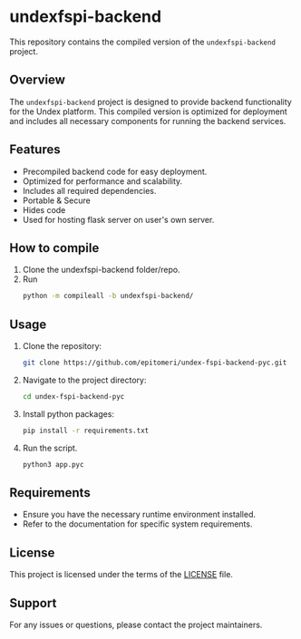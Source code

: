 # undexfspi-backend

This repository contains the compiled version of the `undexfspi-backend` project.

## Overview

The `undexfspi-backend` project is designed to provide backend functionality for the Undex platform. This compiled version is optimized for deployment and includes all necessary components for running the backend services.

## Features

- Precompiled backend code for easy deployment.
- Optimized for performance and scalability.
- Includes all required dependencies.
- Portable & Secure
- Hides code
- Used for hosting flask server on user's own server.

## How to compile

1. Clone the undexfspi-backend folder/repo.
2. Run
    ```bash
    python -m compileall -b undexfspi-backend/
    ```

## Usage

1. Clone the repository:
    ```bash
    git clone https://github.com/epitomeri/undex-fspi-backend-pyc.git
    ```
2. Navigate to the project directory:
    ```bash
    cd undex-fspi-backend-pyc
    ```
3. Install python packages:
    ```bash
    pip install -r requirements.txt
    ```
4. Run the script.
    ```bash
    python3 app.pyc
    ```

## Requirements

- Ensure you have the necessary runtime environment installed.
- Refer to the documentation for specific system requirements.

## License

This project is licensed under the terms of the [LICENSE](LICENSE) file.

## Support

For any issues or questions, please contact the project maintainers.
